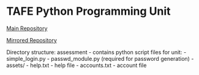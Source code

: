 # TAFE Python Programming Unit
[Main Repository](https://git.piet.cc/nick/tafe-prg302)

[Mirrored Repository](https://github.com/n-pietrusewicz/tafe-prg302-mirror)

Directory structure:
    assessment - contains python script files for unit:
         - simple_login.py
        - passwd_module.py (required for password generation)
        - assets/
            - help.txt - help file
            - accounts.txt - account file